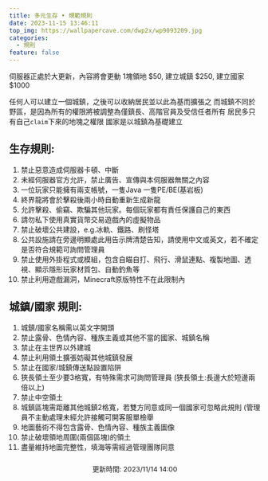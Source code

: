 ```yaml
---
title: 多元生存 • 規範規則
date: 2023-11-15 13:46:11
top_img: https://wallpapercave.com/dwp2x/wp9093209.jpg
categories: 
  - 規則
feature: false
---
```

伺服器正處於大更新，內容將會更動
1塊領地 $50, 建立城鎮 $250, 建立國家 $1000

任何人可以建立一個城鎮，之後可以收納居民並以此為基而擴張之
而城鎮不同於野區，是因為所有的權限將被調整為僅鎮長、高階官員及受信任者所有
居民多只有自己`claim`下來的地塊之權限
國家是以城鎮為基礎建立

## 生存規則: 
1. 禁止惡意造成伺服器卡頓、中斷
2. 未經伺服器官方允許，禁止廣告、宣傳與本伺服器無關之內容
3. 一位玩家只能擁有兩支帳號，一隻Java 一隻PE/BE(基岩板)
4. 終界龍將會於擊殺後兩小時自動重新生成新龍
5. 允許擊殺、偷竊、欺騙其他玩家。每個玩家都有責任保護自己的東西
6. 請勿私下使用真實貨幣交易遊戲內的虛擬物品
7. 禁止破壞公共建設，e.g.冰軌、鐵路、刷怪塔
8. 公共設施請在旁邊明顯處此用告示牌清楚告知，請使用中文或英文，若不確定是否符合規範可詢問管理員
9. 禁止使用外掛程式或模組，包含自瞄自打、飛行、滑鼠連點、複製地圖、透視、顯示隱形玩家材質包、自動釣魚等
10. 禁止利用遊戲漏洞，Minecraft原版特性不在此限制內


## 城鎮/國家 規則: 
1. 城鎮/國家名稱需以英文字開頭
2. 禁止露骨、色情內容、種族主義或其他不當的國家、城鎮名稱
3. 禁止在主世界以外建城
4. 禁止利用領土擴張妨礙其他城鎮發展
5. 禁止在國家/城鎮傳送點設置陷阱
6. 狹長領土至少要3格寬，有特殊需求可詢問管理員 (狹長領土:長邊大於短邊兩倍以上)
7. 禁止中空領土
8. 城鎮區塊需距離其他城鎮2格寬，若雙方同意或同一個國家可忽略此規則 (管理員不主動處理未經允許接觸可開客服單檢舉
9. 地圖藝術不得包含露骨、色情內容、種族主義圖像
10. 禁止破壞領地周圍(兩個區塊)的領土
11. 盡量維持地圖完整性，填海等需經過管理團隊同意

<span style="margin: 1.5rem auto; display: block; max-width: 90%; text-align: center; font-size: 0.85rem;">更新時間: 2023/11/14 14:00</span>